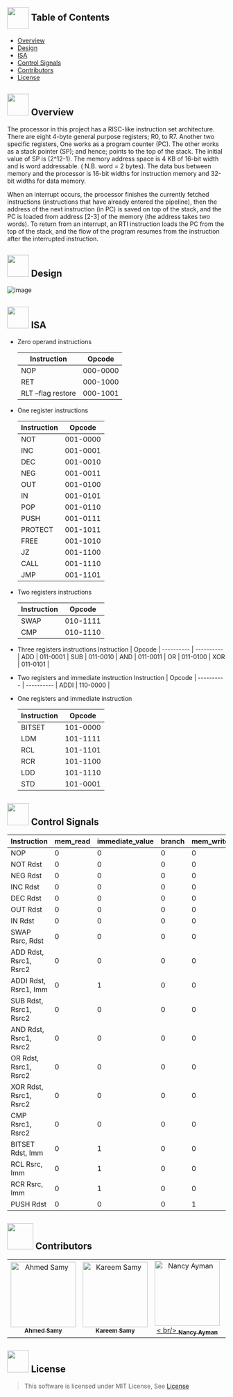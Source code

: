 ## <img align= center width=50px height=50px src="https://github.com/AhmedSamy02/Adders-Mania/assets/88517271/dba75e61-02dd-465b-bc31-90907f36c93a"> Table of Contents

- [Overview](#overview)
- [Design](#des)
- [ISA](#isa)
- [Control Signals](#cs)
- [Contributors](#contributors)
- [License](#license)


## <img src="https://github.com/AhmedSamy02/Adders-Mania/assets/88517271/9ed3ee67-0407-4c82-9e29-4faa76d1ac44" width="50" height="50" /> Overview <a name = "overview"></a>
The processor in this project has a RISC-like instruction set architecture. There are eight 4-byte general purpose registers; R0, to R7. Another two specific registers, One works as a program counter (PC). The other works as a stack pointer (SP); and hence; points to the top of the stack. The initial value of SP is  (2^12-1). The memory address space is 4 KB of 16-bit width and is word addressable. ( N.B.  word = 2 bytes). The data bus between memory and the processor is 16-bit widths for instruction memory and 32-bit widths for data memory.

When an interrupt occurs, the processor finishes the currently fetched instructions (instructions that have already entered the pipeline), then the address of the next instruction (in PC) is saved on top of the stack, and the PC is loaded from address [2-3] of the memory (the address takes two words). To return from an interrupt, an RTI instruction loads the PC from the top of the stack, and the flow of the program resumes from the instruction after the interrupted instruction.

## <img src="https://github.com/YaraHisham61/OS_Scheduler/assets/88517271/52e64c12-9638-45ba-9040-d6545e67a1df" width="50" height="50" /> Design <a name = "des"></a>
![image](https://github.com/YaraHisham61/Architecture_Project/assets/88517271/e8f7adfd-3df4-4438-931e-103b67efc4b6)
## <img src="https://github.com/YaraHisham61/Architecture_Project/assets/88517271/d375f35d-9e7d-474f-96ce-a51c610a9f31" width="50" height="50" /> ISA <a name = "isa"></a>

* Zero operand instructions
  
   Instruction | Opcode     | 
   ----------- | ---------- |
    NOP        |	000-0000  |
    RET	       |  000-1000  |
    RLT –flag restore	| 000-1001
  
* One register instructions
  
  Instruction | Opcode     | 
   ---------- | ---------- |
    NOT       | 001-0000   |
    INC       | 001-0001   |
    DEC       | 001-0010   |
    NEG       | 001-0011   |
    OUT       | 001-0100   |
    IN        | 001-0101   |
    POP       | 001-0110   |
    PUSH      | 001-0111   |
    PROTECT   | 001-1011   |
    FREE      | 001-1010   |
    JZ        | 001-1100   |
    CALL      | 001-1110   |
    JMP       | 001-1101   |

* Two registers instructions
  
   Instruction | Opcode     | 
   ----------- | ---------- |
    SWAP       |  010-1111  |
    CMP        |  010-1110  |
  
* Three registers instructions
   Instruction | Opcode     | 
   ---------- | ---------- |
    ADD       | 011-0001   |
    SUB       | 011-0010   |
    AND       | 011-0011   |
    OR        | 011-0100   |
    XOR       | 011-0101   |

* Two registers and immediate instruction
     Instruction | Opcode     | 
   ---------- | ---------- |
    ADDI       | 110-0000   |

* One registers and immediate instruction
    
    Instruction | Opcode     | 
     ---------- | ---------- |
    BITSET    | 101-0000   |
    LDM       | 101-1111   |
    RCL       | 101-1101   |
    RCR       | 101-1100   |
    LDD       | 101-1110   |
    STD       | 101-0001   |

## <img src="https://github.com/YaraHisham61/Architecture_Project/assets/88517271/b53860f2-b404-41d5-ae7e-0833f1e49159" width="50" height="50" /> Control Signals <a name = "cs"></a>

| Instruction         | mem_read | immediate_value | branch | mem_write | reg_write1 | reg_write2 | reg_read1 | reg_read2 | reg_read3 | stack_read | stack_write | protectAfree | protectOfree | inOout | inAout | alu_op |
|----------------------|----------|------------------|--------|-----------|------------|------------|-----------|-----------|-----------|-------------|-------------|--------------|--------------|--------|--------|--------|
| NOP                  | 0        | 0                | 0      | 0         | 0          | 0          | 0         | 0         | 0         | 0           | 0           | 0            | 0            | 0      | 0      | 0000   |
| NOT  Rdst            | 0        | 0                | 0      | 0         | 1          | 0          | 1         | 0         | 0         | 0           | 0           | 0            | 0            | 0      | 0      | 0001   |
| NEG Rdst             | 0        | 0                | 0      | 0         | 1          | 0          | 1         | 0         | 0         | 0           | 0           | 0            | 0            | 0      | 0      | 0010   |
| INC  Rdst            | 0        | 0                | 0      | 0         | 1          | 0          | 1         | 0         | 0         | 0           | 0           | 0            | 0            | 0      | 0      | 0011   |
| DEC  Rdst            | 0        | 0                | 0      | 0         | 1          | 0          | 1         | 0         | 0         | 0           | 0           | 0            | 0            | 0      | 0      | 0100   |
| OUT  Rdst            | 0        | 0                | 0      | 0         | 0          | 0          | 0         | 0         | 0         | 0           | 0           | 0            | 1            | 1      | 0000   | 0      |
| IN  Rdst             | 0        | 0                | 0      | 0         | 1          | 0          | 0         | 0         | 0         | 0           | 1           | 0            | 1            | 0      | 0000   | 0      |
| SWAP Rsrc, Rdst      | 0        | 0                | 0      | 0         | 1          | 1          | 1         | 1         | 0         | 0           | 0           | 0            | 0            | 0      | 0101   | 0      |
| ADD Rdst, Rsrc1, Rsrc2 | 0      | 0                | 0      | 0         | 1          | 0          | 1         | 1         | 1         | 0           | 0           | 0            | 0            | 0      | 0110   | 0      |
| ADDI Rdst, Rsrc1, Imm | 0       | 1                | 0      | 0         | 1          | 0          | 1         | 1         | 0         | 0           | 0           | 0            | 0            | 0      | 0110   | 0      |
| SUB  Rdst, Rsrc1, Rsrc2 | 0      | 0                | 0      | 0         | 1          | 0          | 1         | 1         | 1         | 0           | 0           | 0            | 0            | 0      | 0111   | 0      |
| AND  Rdst, Rsrc1, Rsrc2 | 0      | 0                | 0      | 0         | 1          | 0          | 1         | 1         | 1         | 0           | 0           | 0            | 0            | 0      | 1000   | 0      |
| OR Rdst, Rsrc1, Rsrc2 | 0       | 0                | 0      | 0         | 1          | 0          | 1         | 1         | 1         | 0           | 0           | 0            | 0            | 0      | 1001   | 0      |
| XOR Rdst, Rsrc1, Rsrc2 | 0      | 0                | 0      | 0         | 1          | 0          | 1         | 1         | 1         | 0           | 0           | 0            | 0            | 0      | 1010   | 0      |
| CMP Rsrc1, Rsrc2     | 0        | 0                | 0      | 0         | 0          | 0          | 1         | 0         | 0         | 0           | 0           | 0            | 0            | 0      | 1011   | 0      |
| BITSET Rdst, Imm     | 0        | 1                | 0      | 0         | 1          | 0          | 1         | 0         | 0         | 0           | 0           | 0            | 0            | 0      | 1100   | 0      |
| RCL Rsrc, Imm       | 0        | 1                | 0      | 0         | 1          | 0          | 1         | 0         | 0         | 0           | 0           | 0            | 0            | 0      | 1101   | 0      |
| RCR Rsrc, Imm       | 0        | 1                | 0      | 0         | 1          | 0          | 1         | 0         | 0         | 0           | 0           | 0            | 0            | 0      | 1110   | 0      |
| PUSH  Rdst          | 0        | 0                | 0      | 1         | 0          | 0          | 1         | 0         | 0         | 1           | 0           | 0            | 0            | 0     



  
## <img src="https://github.com/YaraHisham61/OS_Scheduler/assets/88517271/859c6d0a-d951-4135-b420-6ca35c403803" width="60" height="60" /> Contributors <a name = "contributors"></a>
<table>
  <tr>
   <td align="center">
    <a href="https://github.com/AhmedSamy02" target="_black">
    <img src="https://avatars.githubusercontent.com/u/96637750?v=4" width="150px;" alt="Ahmed Samy"/>
    <br />
    <sub><b>Ahmed Samy</b></sub></a>
    </td>
   <td align="center">
    <a href="https://github.com/kaokab33" target="_black">
    <img src="https://avatars.githubusercontent.com/u/93781327?v=4" width="150px;" alt="Kareem Samy"/>
    <br />
    <sub><b>Kareem Samy</b></sub></a>
    </td>
   <td align="center">
    <a href="https://github.com/nancyalgazzar" target="_black">
    <img src="https://avatars.githubusercontent.com/u/94644017?v=4" width="150px;" alt="Nancy Ayman"/>
    < br/>
    <sub><b>Nancy Ayman</b></sub></a>
    </td>
   <td align="center">
    <a href="https://github.com/YaraHisham61" target="_black">
    <img src="https://avatars.githubusercontent.com/u/88517271?v=4" width="150px;" alt="Yara Hisham"/>
    <br />
    <sub><b>Yara Hisham</b></sub></a>
    </td>
  </tr>
 </table>

 ## <img src="https://github.com/YaraHisham61/Architecture_Project/assets/88517271/c4a8b264-bf74-4f14-ba2a-b017ef999151" width="50" height="50" /> License <a name = "license"></a>
> This software is licensed under MIT License, See [License](https://github.com/YaraHisham61/Architecture_Project/blob/master/LICENSE)
